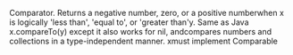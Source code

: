 Comparator. Returns a negative number, zero, or a positive numberwhen x is logically 'less than', 'equal to', or 'greater than'y. Same as Java x.compareTo(y) except it also works for nil, andcompares numbers and collections in a type-independent manner. xmust implement Comparable